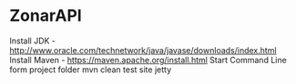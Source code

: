 # ZonarAPI
Install JDK  - http://www.oracle.com/technetwork/java/javase/downloads/index.html
Install Maven - https://maven.apache.org/install.html
Start Command Line form project folder
mvn clean test site jetty

